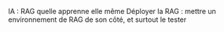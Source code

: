 
IA : RAG quelle apprenne elle même
Déployer la RAG : mettre un environnement de RAG de son côté, et surtout le tester